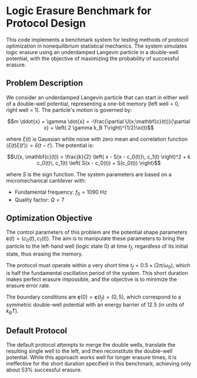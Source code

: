 # Logic Erasure Benchmark for Protocol Design

This code implements a benchmark system for testing methods of protocol optimization in nonequilibrium statistical mechanics. The system simulates logic erasure using an underdamped Langevin particle in a double-well potential, with the objective of maximizing the probability of successful erasure.

## Problem Description

We consider an underdamped Langevin particle that can start in either well of a double-well potential, representing a one-bit memory (left well = 0, right well = 1). The particle's motion is governed by:

$$m \ddot{x} + \gamma \dot{x} = -\frac{\partial U(x,\mathbf{c}(t))}{\partial x} + \left( 2 \gamma k_B T\right)^{1/2}\xi(t)$$

where $\xi(t)$ is Gaussian white noise with zero mean and correlation function $\langle\xi(t) \xi(t')\rangle = \delta(t-t')$. The potential is:

$$U(x, \mathbf{c}(t)) = \frac{k}{2} \left( x - S(x - c_0(t))\, c_1(t) \right)^2 + k c_0(t)\, c_1(t) \left( S(x - c_0(t)) + S(c_0(t)) \right)$$

where $S$ is the sign function. The system parameters are based on a micromechanical cantilever with:
- Fundamental frequency: $f_0 = 1090$ Hz
- Quality factor: $Q = 7$

## Optimization Objective

The control parameters of this problem are the potential shape parameters $\mathbf{c}(t) = (c_0(t), c_1(t))$. The aim is to manipulate these parameters to bring the particle to the left-hand well (logic state 0) at time $t_f$, regardless of its initial state, thus erasing the memory.

The protocol must operate within a very short time $t_f = 0.5 \times (2\pi/\omega_0)$, which is half the fundamental oscillation period of the system. This short duration makes perfect erasure impossible, and the objective is to minimize the erasure error rate.

The boundary conditions are $\mathbf{c}(0) = \mathbf{c}(t_f) = (0, 5)$, which correspond to a symmetric double-well potential with an energy barrier of $12.5$ (in units of $k_B T$).

## Default Protocol

The default protocol attempts to merge the double wells, translate the resulting single well to the left, and then reconstitute the double-well potential. While this approach works well for longer erasure times, it is ineffective for the short duration specified in this benchmark, achieving only about 53% successful erasure.

